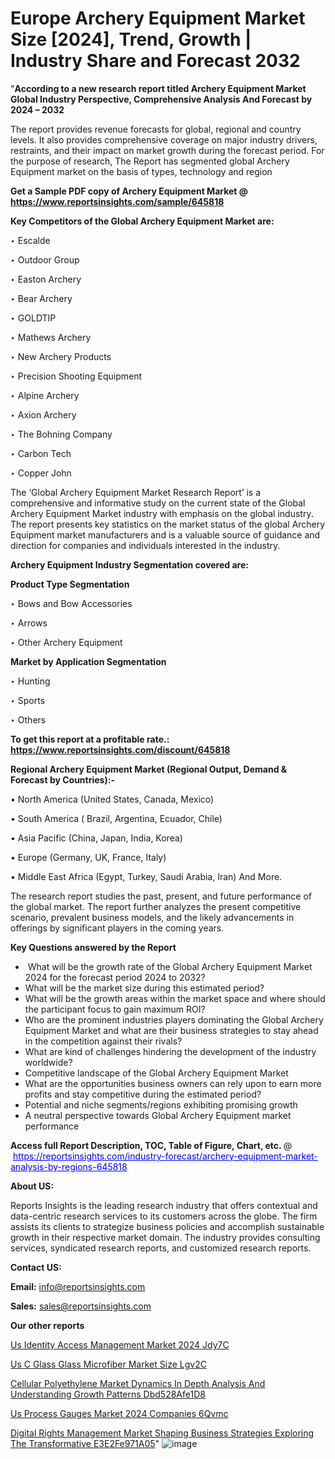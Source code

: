 # Europe Archery Equipment Market Size [2024], Trend, Growth | Industry Share and Forecast 2032

"<strong>According to a new research report titled Archery Equipment Market Global Industry Perspective, Comprehensive Analysis And Forecast by 2024 – 2032</strong>

The report provides revenue forecasts for global, regional and country levels. It also provides comprehensive coverage on major industry drivers, restraints, and their impact on market growth during the forecast period. For the purpose of research, The Report has segmented global Archery Equipment market on the basis of types, technology and region

<strong>Get a Sample PDF copy of Archery Equipment Market </strong><strong>@<a href=https://www.reportsinsights.com/sample/645818 style=color:#0000ff;> https://www.reportsinsights.com/sample/645818</a></strong></font>

<strong>Key Competitors of the Global Archery Equipment Market are:</strong>

‣ Escalde

‣ Outdoor Group

‣ Easton Archery

‣ Bear Archery

‣ GOLDTIP

‣ Mathews Archery

‣ New Archery Products

‣ Precision Shooting Equipment

‣ Alpine Archery

‣ Axion Archery

‣ The Bohning Company

‣ Carbon Tech

‣ Copper John

The ‘Global Archery Equipment Market Research Report’ is a comprehensive and informative study on the current state of the Global Archery Equipment Market industry with emphasis on the global industry. The report presents key statistics on the market status of the global Archery Equipment market manufacturers and is a valuable source of guidance and direction for companies and individuals interested in the industry.

<strong>Archery Equipment Industry Segmentation covered are:</strong>

<strong>Product Type Segmentation</strong>

‣ Bows and Bow Accessories

‣ Arrows

‣ Other Archery Equipment

<strong>Market by Application Segmentation</strong>

‣ Hunting

‣ Sports

‣ Others

<strong>To get this report at a profitable rate.: <a href=https://www.reportsinsights.com/discount/645818 style=color:#0000ff;>https://www.reportsinsights.com/discount/645818</a></strong></font>

<strong>Regional Archery Equipment Market (Regional Output, Demand &amp; Forecast by Countries):-</strong>

• North America (United States, Canada, Mexico)

• South America ( Brazil, Argentina, Ecuador, Chile)

• Asia Pacific (China, Japan, India, Korea)

• Europe (Germany, UK, France, Italy)

• Middle East Africa (Egypt, Turkey, Saudi Arabia, Iran) And More.

The research report studies the past, present, and future performance of the global market. The report further analyzes the present competitive scenario, prevalent business models, and the likely advancements in offerings by significant players in the coming years.

<strong>Key Questions answered by the Report</strong>
<ul>
  <li> What will be the growth rate of the Global Archery Equipment Market 2024 for the forecast period 2024 to 2032?</li>
  <li>What will be the market size during this estimated period?</li>
  <li>What will be the growth areas within the market space and where should the participant focus to gain maximum ROI?</li>
  <li>Who are the prominent industries players dominating the Global Archery Equipment Market and what are their business strategies to stay ahead in the competition against their rivals?</li>
  <li>What are kind of challenges hindering the development of the industry worldwide?</li>
  <li>Competitive landscape of the Global Archery Equipment Market</li>
  <li>What are the opportunities business owners can rely upon to earn more profits and stay competitive during the estimated period?</li>
  <li>Potential and niche segments/regions exhibiting promising growth</li>
  <li>A neutral perspective towards Global Archery Equipment market performance</li>
</ul>
<strong>Access full Report Description, TOC, Table of Figure, Chart, etc. </strong>@  <a href=https://reportsinsights.com/industry-forecast/archery-equipment-market-analysis-by-regions-645818 style=color:#0000ff;>https://reportsinsights.com/industry-forecast/archery-equipment-market-analysis-by-regions-645818</a></font>

<strong><strong>About US</strong>:</strong>

Reports Insights is the leading research industry that offers contextual and data-centric research services to its customers across the globe. The firm assists its clients to strategize business policies and accomplish sustainable growth in their respective market domain. The industry provides consulting services, syndicated research reports, and customized research reports.

<strong>Contact US:</strong>

<p class=""""><b>Email:</b> <a href=mailto:info@reportsinsights.com>info@reportsinsights.com</a></p>
<p class=""""><b>Sales:</b> <a href=mailto:sales@reportsinsights.com>sales@reportsinsights.com</a></p>

<strong>Our other reports</strong>

<a href=https://www.linkedin.com/pulse/us-identity-access-management-market-2024-jdy7c/>Us Identity Access Management Market 2024 Jdy7C</a>

<a href=https://www.linkedin.com/pulse/us-c-glass-glass-microfiber-market-size-lgv2c/>Us C Glass Glass Microfiber Market Size Lgv2C</a>

<a href=https://medium.com/@ranediksha451/cellular-polyethylene-market-dynamics-in-depth-analysis-and-understanding-growth-patterns-dbd528afe1d8>Cellular Polyethylene Market Dynamics In Depth Analysis And Understanding Growth Patterns Dbd528Afe1D8</a>

<a href=https://www.linkedin.com/pulse/us-process-gauges-market-2024-companies-6qvmc/>Us Process Gauges Market 2024 Companies 6Qvmc</a>

<a href=https://medium.com/@ruchikakadam73/digital-rights-management-market-shaping-business-strategies-exploring-the-transformative-e3e2fe971a05>Digital Rights Management Market Shaping Business Strategies Exploring The Transformative E3E2Fe971A05</a>"
![image](https://github.com/Reportsinsights123/RIgrowth/assets/158415881/732f2fd5-71b5-4cd5-9a32-61df33182f3c)

